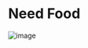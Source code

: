 # Need Food

![image](https://user-images.githubusercontent.com/121254411/210253308-0566552f-ca1c-4d9b-8f5c-f7cf21a2b3f7.png)
